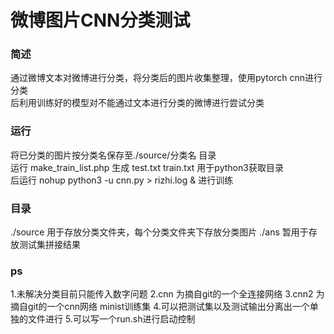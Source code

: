 微博图片CNN分类测试
====

### 简述
通过微博文本对微博进行分类，将分类后的图片收集整理，使用pytorch cnn进行分类  
后利用训练好的模型对不能通过文本进行分类的微博进行尝试分类  
  
  
### 运行
将已分类的图片按分类名保存至./source/分类名  目录  
运行 make_train_list.php 生成  test.txt  train.txt 用于python3获取目录  
后运行   nohup  python3  -u  cnn.py  > rizhi.log &  进行训练

### 目录
./source   用于存放分类文件夹，每个分类文件夹下存放分类图片
./ans      暂用于存放测试集拼接结果
  
  
### ps
1.未解决分类目前只能传入数字问题
2.cnn  为摘自git的一个全连接网络
3.cnn2 为摘自git的一个cnn网络  minist训练集
4.可以把测试集以及测试输出分离出一个单独的文件进行
5.可以写一个run.sh进行启动控制
